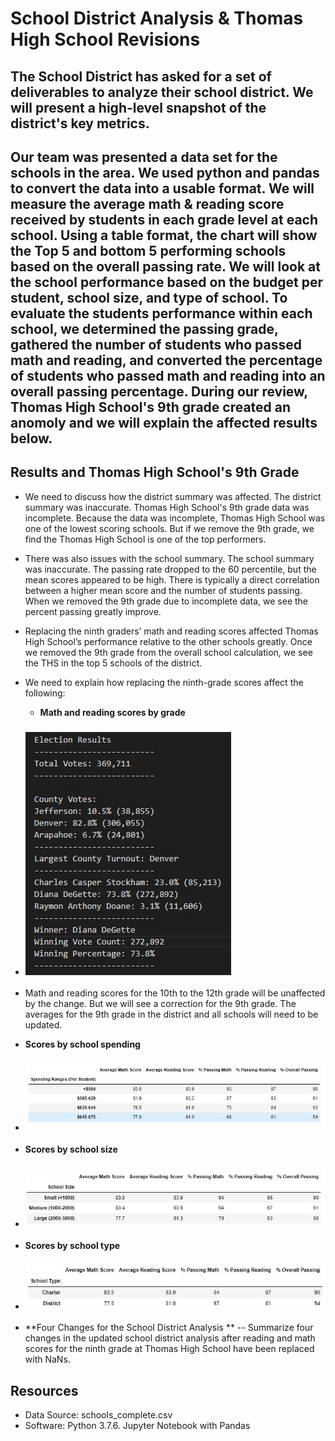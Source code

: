 # School District Analysis & Thomas High School Revisions

## The School District has asked for a set of deliverables to analyze their school district. We will present a high-level snapshot of the district's key metrics. 

Our team was presented a data set for the schools in the area. We used python and pandas to convert the data into a usable format. We will measure the average math & reading score received by students in each grade level at each school. Using a table format, the chart will show the Top 5 and bottom 5 performing schools based on the overall passing rate. We will look at the school performance based on the budget per student, school size, and type of school. To evaluate the students performance within each school, we determined the passing grade, gathered the number of students who passed math and reading, and converted the percentage of students who passed math and reading into an overall passing percentage. During our review, Thomas High School's 9th grade created an anomoly and we will explain the affected results below. 
---
## Results and Thomas High School's 9th Grade
 - We need to discuss how the district summary was affected. The district summary was inaccurate. Thomas High School's 9th grade data was incomplete. Because the data was incomplete, Thomas High School was one of the lowest scoring schools. But if we remove the 9th grade, we find the Thomas High School is one of the top performers. 
 - There was also issues with the school summary. The school summary was inaccurate. The passing rate dropped to the 60 percentile, but the mean scores appeared to be high. There is typically a direct correlation between a higher mean score and the number of students passing. When we removed the 9th grade due to incomplete data, we see the percent passing greatly improve. 
 - Replacing the ninth graders’ math and reading scores affected Thomas High School’s performance relative to the other schools greatly. Once we removed the 9th grade from the overall school calculation, we see the THS in the top 5 schools of the district. 
 - We need to explain how replacing the ninth-grade scores affect the following:
   - **Math and reading scores by grade**
  - ### ![School_District_Analysis](https://github.com/ScottyMacCVC/Election_Analysis/blob/main/Election%20Results.jpg)
  - Math and reading scores for the 10th to the 12th grade will be unaffected by the change. But we will see a correction for the 9th grade. The averages for the 9th grade in the district and all schools will need to be updated.  
  - **Scores by school spending**
  - ### ![School_District_Analysis](https://github.com/ScottyMacCVC/School_District_Analysis/blob/main/Resources/District%20Scores%20%26%20Percentages%20by%20Spending%20Ranges.JPG)
  - **Scores by school size**
  - ### ![School_District_Analysis](https://github.com/ScottyMacCVC/School_District_Analysis/blob/main/Resources/District%20Scores%20%26%20Percentages%20by%20School%20Size.JPG) 
  - **Scores by school type**
  - ### ![School_District_Analysis](https://github.com/ScottyMacCVC/School_District_Analysis/blob/main/Resources/District%20Scores%20%26%20Percentages%20by%20School%20Type.JPG) 


- **Four Changes for the School District Analysis **
-- Summarize four changes in the updated school district analysis after reading and math scores for the ninth grade at Thomas High School have been replaced with NaNs.

## Resources
- Data Source: schools_complete.csv
- Software: Python 3.7.6. Jupyter Notebook with Pandas
